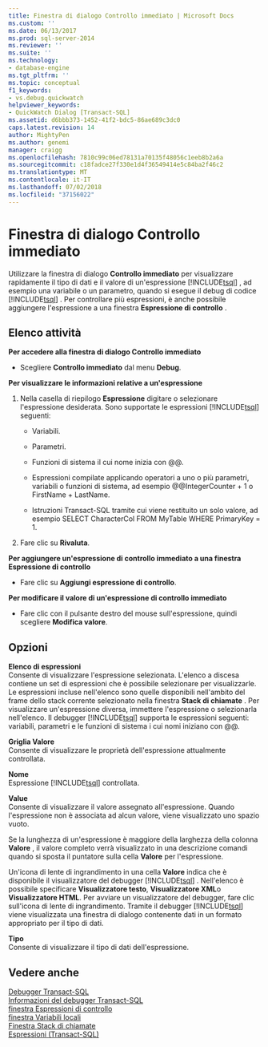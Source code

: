 ```yaml
---
title: Finestra di dialogo Controllo immediato | Microsoft Docs
ms.custom: ''
ms.date: 06/13/2017
ms.prod: sql-server-2014
ms.reviewer: ''
ms.suite: ''
ms.technology:
- database-engine
ms.tgt_pltfrm: ''
ms.topic: conceptual
f1_keywords:
- vs.debug.quickwatch
helpviewer_keywords:
- QuickWatch Dialog [Transact-SQL]
ms.assetid: d6bbb373-1452-41f2-bdc5-86ae689c3dc0
caps.latest.revision: 14
author: MightyPen
ms.author: genemi
manager: craigg
ms.openlocfilehash: 7810c99c06ed78131a70135f48056c1eeb8b2a6a
ms.sourcegitcommit: c18fadce27f330e1d4f36549414e5c84ba2f46c2
ms.translationtype: MT
ms.contentlocale: it-IT
ms.lasthandoff: 07/02/2018
ms.locfileid: "37156022"
---
```

# <a name="quickwatch-dialog-box"></a>Finestra di dialogo Controllo immediato
  Utilizzare la finestra di dialogo **Controllo immediato** per visualizzare rapidamente il tipo di dati e il valore di un'espressione [!INCLUDE[tsql](../../includes/tsql-md.md)] , ad esempio una variabile o un parametro, quando si esegue il debug di codice [!INCLUDE[tsql](../../includes/tsql-md.md)] . Per controllare più espressioni, è anche possibile aggiungere l'espressione a una finestra **Espressione di controllo** .  
  
## <a name="task-list"></a>Elenco attività  
 **Per accedere alla finestra di dialogo Controllo immediato**  
  
-   Scegliere **Controllo immediato** dal menu **Debug**.  
  
 **Per visualizzare le informazioni relative a un'espressione**  
  
1.  Nella casella di riepilogo **Espressione** digitare o selezionare l'espressione desiderata. Sono supportate le espressioni [!INCLUDE[tsql](../../includes/tsql-md.md)] seguenti:  
  
    -   Variabili.  
  
    -   Parametri.  
  
    -   Funzioni di sistema il cui nome inizia con @@.  
  
    -   Espressioni compilate applicando operatori a uno o più parametri, variabili o funzioni di sistema, ad esempio @@IntegerCounter + 1 o FirstName + LastName.  
  
    -   Istruzioni Transact-SQL tramite cui viene restituito un solo valore, ad esempio SELECT CharacterCol FROM MyTable WHERE PrimaryKey = 1.  
  
2.  Fare clic su **Rivaluta**.  
  
 **Per aggiungere un'espressione di controllo immediato a una finestra Espressione di controllo**  
  
-   Fare clic su **Aggiungi espressione di controllo**.  
  
 **Per modificare il valore di un'espressione di controllo immediato**  
  
-   Fare clic con il pulsante destro del mouse sull'espressione, quindi scegliere **Modifica valore**.  
  
## <a name="options"></a>Opzioni  
 **Elenco di espressioni**  
 Consente di visualizzare l'espressione selezionata. L'elenco a discesa contiene un set di espressioni che è possibile selezionare per visualizzarle. Le espressioni incluse nell'elenco sono quelle disponibili nell'ambito del frame dello stack corrente selezionato nella finestra **Stack di chiamate** . Per visualizzare un'espressione diversa, immettere l'espressione o selezionarla nell'elenco. Il debugger [!INCLUDE[tsql](../../includes/tsql-md.md)] supporta le espressioni seguenti: variabili, parametri e le funzioni di sistema i cui nomi iniziano con @@.  
  
 **Griglia Valore**  
 Consente di visualizzare le proprietà dell'espressione attualmente controllata.  
  
 **Nome**  
 Espressione [!INCLUDE[tsql](../../includes/tsql-md.md)] controllata.  
  
 **Value**  
 Consente di visualizzare il valore assegnato all'espressione. Quando l'espressione non è associata ad alcun valore, viene visualizzato uno spazio vuoto.  
  
 Se la lunghezza di un'espressione è maggiore della larghezza della colonna **Valore** , il valore completo verrà visualizzato in una descrizione comandi quando si sposta il puntatore sulla cella **Valore** per l'espressione.  
  
 Un'icona di lente di ingrandimento in una cella **Valore** indica che è disponibile il visualizzatore del debugger [!INCLUDE[tsql](../../includes/tsql-md.md)] . Nell'elenco è possibile specificare **Visualizzatore testo**, **Visualizzatore XML**o **Visualizzatore HTML**. Per avviare un visualizzatore del debugger, fare clic sull'icona di lente di ingrandimento. Tramite il debugger [!INCLUDE[tsql](../../includes/tsql-md.md)] viene visualizzata una finestra di dialogo contenente dati in un formato appropriato per il tipo di dati.  
  
 **Tipo**  
 Consente di visualizzare il tipo di dati dell'espressione.  
  
## <a name="see-also"></a>Vedere anche  
 [Debugger Transact-SQL](transact-sql-debugger.md)   
 [Informazioni del debugger Transact-SQL](transact-sql-debugger-information.md)   
 [finestra Espressioni di controllo](transact-sql-debugger-watch-window.md)   
 [finestra Variabili locali](transact-sql-debugger-locals-window.md)   
 [Finestra Stack di chiamate](transact-sql-debugger-call-stack-window.md)   
 [Espressioni &#40;Transact-SQL&#41;](/sql/t-sql/language-elements/expressions-transact-sql)  
  
  
